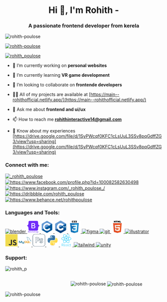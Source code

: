 <h1 align="center">Hi 👋, I'm Rohith -</h1>
<h3 align="center">A passionate frontend developer from kerela</h3>

<p align="left"> <img src="https://komarev.com/ghpvc/?username=rohith-poulose&label=Profile%20views&color=0e75b6&style=flat" alt="rohith-poulose" /> </p>

<p align="left"> <a href="https://github.com/ryo-ma/github-profile-trophy"><img src="https://github-profile-trophy.vercel.app/?username=rohith-poulose" alt="rohith-poulose" /></a> </p>

<p align="left"> <a href="https://twitter.com/_rohith_poulose" target="blank"><img src="https://img.shields.io/twitter/follow/rohith_poulose?logo=twitter&style=for-the-badge" alt="rohith_poulose" /></a> </p>

- 🔭 I’m currently working on **personal websites**

- 🌱 I’m currently learning **VR game development**

- 👯 I’m looking to collaborate on **frontende developers**

- 👨‍💻 All of my projects are available at [https://main--rohithofficial.netlify.app/](https://main--rohithofficial.netlify.app/)

- 💬 Ask me about **frontend and ui/ux**

- 📫 How to reach me **rohithinteractive14@gmail.com**

- 📄 Know about my experiences [https://drive.google.com/file/d/1SyPWcqf0KFC1cLsUuL3SSv8pqGdffZG3/view?usp=sharing](https://drive.google.com/file/d/1SyPWcqf0KFC1cLsUuL3SSv8pqGdffZG3/view?usp=sharing)

<h3 align="left">Connect with me:</h3>
<p align="left">
<a href="https://twitter.com/_rohith_poulose" target="blank"><img align="center" src="https://raw.githubusercontent.com/rahuldkjain/github-profile-readme-generator/master/src/images/icons/Social/twitter.svg" alt="_rohith_poulose" height="30" width="40" /></a>
<a href="https://fb.com/https://www.facebook.com/profile.php?id=100082582630498" target="blank"><img align="center" src="https://raw.githubusercontent.com/rahuldkjain/github-profile-readme-generator/master/src/images/icons/Social/facebook.svg" alt="https://www.facebook.com/profile.php?id=100082582630498" height="30" width="40" /></a>
<a href="https://instagram.com/https://www.instagram.com/_rohith_poulose_/" target="blank"><img align="center" src="https://raw.githubusercontent.com/rahuldkjain/github-profile-readme-generator/master/src/images/icons/Social/instagram.svg" alt="https://www.instagram.com/_rohith_poulose_/" height="30" width="40" /></a>
<a href="https://dribbble.com/https://dribbble.com/rohith_poulose" target="blank"><img align="center" src="https://raw.githubusercontent.com/rahuldkjain/github-profile-readme-generator/master/src/images/icons/Social/dribbble.svg" alt="https://dribbble.com/rohith_poulose" height="30" width="40" /></a>
<a href="https://www.behance.net/https://www.behance.net/rohithpoulose" target="blank"><img align="center" src="https://raw.githubusercontent.com/rahuldkjain/github-profile-readme-generator/master/src/images/icons/Social/behance.svg" alt="https://www.behance.net/rohithpoulose" height="30" width="40" /></a>
</p>

<h3 align="left">Languages and Tools:</h3>
<p align="left"> <a href="https://www.blender.org/" target="_blank" rel="noreferrer"> <img src="https://download.blender.org/branding/community/blender_community_badge_white.svg" alt="blender" width="40" height="40"/> </a> <a href="https://getbootstrap.com" target="_blank" rel="noreferrer"> <img src="https://raw.githubusercontent.com/devicons/devicon/master/icons/bootstrap/bootstrap-plain-wordmark.svg" alt="bootstrap" width="40" height="40"/> </a> <a href="https://www.cprogramming.com/" target="_blank" rel="noreferrer"> <img src="https://raw.githubusercontent.com/devicons/devicon/master/icons/c/c-original.svg" alt="c" width="40" height="40"/> </a> <a href="https://www.w3schools.com/cpp/" target="_blank" rel="noreferrer"> <img src="https://raw.githubusercontent.com/devicons/devicon/master/icons/cplusplus/cplusplus-original.svg" alt="cplusplus" width="40" height="40"/> </a> <a href="https://www.w3schools.com/css/" target="_blank" rel="noreferrer"> <img src="https://raw.githubusercontent.com/devicons/devicon/master/icons/css3/css3-original-wordmark.svg" alt="css3" width="40" height="40"/> </a> <a href="https://www.figma.com/" target="_blank" rel="noreferrer"> <img src="https://www.vectorlogo.zone/logos/figma/figma-icon.svg" alt="figma" width="40" height="40"/> </a> <a href="https://git-scm.com/" target="_blank" rel="noreferrer"> <img src="https://www.vectorlogo.zone/logos/git-scm/git-scm-icon.svg" alt="git" width="40" height="40"/> </a> <a href="https://www.w3.org/html/" target="_blank" rel="noreferrer"> <img src="https://raw.githubusercontent.com/devicons/devicon/master/icons/html5/html5-original-wordmark.svg" alt="html5" width="40" height="40"/> </a> <a href="https://www.adobe.com/in/products/illustrator.html" target="_blank" rel="noreferrer"> <img src="https://www.vectorlogo.zone/logos/adobe_illustrator/adobe_illustrator-icon.svg" alt="illustrator" width="40" height="40"/> </a> <a href="https://developer.mozilla.org/en-US/docs/Web/JavaScript" target="_blank" rel="noreferrer"> <img src="https://raw.githubusercontent.com/devicons/devicon/master/icons/javascript/javascript-original.svg" alt="javascript" width="40" height="40"/> </a> <a href="https://www.mysql.com/" target="_blank" rel="noreferrer"> <img src="https://raw.githubusercontent.com/devicons/devicon/master/icons/mysql/mysql-original-wordmark.svg" alt="mysql" width="40" height="40"/> </a> <a href="https://www.photoshop.com/en" target="_blank" rel="noreferrer"> <img src="https://raw.githubusercontent.com/devicons/devicon/master/icons/photoshop/photoshop-line.svg" alt="photoshop" width="40" height="40"/> </a> <a href="https://www.python.org" target="_blank" rel="noreferrer"> <img src="https://raw.githubusercontent.com/devicons/devicon/master/icons/python/python-original.svg" alt="python" width="40" height="40"/> </a> <a href="https://reactjs.org/" target="_blank" rel="noreferrer"> <img src="https://raw.githubusercontent.com/devicons/devicon/master/icons/react/react-original-wordmark.svg" alt="react" width="40" height="40"/> </a> <a href="https://tailwindcss.com/" target="_blank" rel="noreferrer"> <img src="https://www.vectorlogo.zone/logos/tailwindcss/tailwindcss-icon.svg" alt="tailwind" width="40" height="40"/> </a> <a href="https://unity.com/" target="_blank" rel="noreferrer"> <img src="https://www.vectorlogo.zone/logos/unity3d/unity3d-icon.svg" alt="unity" width="40" height="40"/> </a> </p>

<h3 align="left">Support:</h3>
<p><a href="https://www.buymeacoffee.com/rohith_p"> <img align="left" src="https://cdn.buymeacoffee.com/buttons/v2/default-yellow.png" height="50" width="210" alt="rohith_p" /></a></p><br><br>

<p><img align="left" src="https://github-readme-stats.vercel.app/api/top-langs?username=rohith-poulose&show_icons=true&locale=en&layout=compact" alt="rohith-poulose" /></p>

<p>&nbsp;<img align="center" src="https://github-readme-stats.vercel.app/api?username=rohith-poulose&show_icons=true&locale=en" alt="rohith-poulose" /></p>

<p><img align="center" src="https://github-readme-streak-stats.herokuapp.com/?user=rohith-poulose&" alt="rohith-poulose" /></p>
